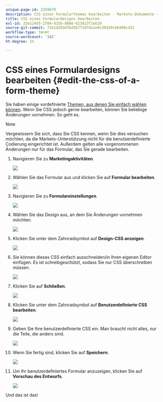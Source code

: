 ```yaml
---
unique-page-id: 2359679
description: CSS eines Formularthemas bearbeiten - Marketo-Dokumente - Produktdokumentation
title: CSS eines Formulardesigns bearbeiten
exl-id: 33a124d5-2784-415b-80b6-623823f1eb19
source-git-commit: 72e1d29347bd5b77107da1e9c30169cb6490c432
workflow-type: tm+mt
source-wordcount: '182'
ht-degree: 1%

---
```


# CSS eines Formulardesigns bearbeiten {#edit-the-css-of-a-form-theme}

Sie haben einige vordefinierte [Themen, aus denen Sie einfach wählen können](/help/marketo/product-docs/demand-generation/forms/creating-a-form/select-a-form-theme.md). Wenn Sie CSS jedoch gerne bearbeiten, können Sie beliebige Änderungen vornehmen. So geht es.

>[!NOTE]
>
>Vergewissern Sie sich, dass Sie CSS kennen, wenn Sie dies versuchen möchten, da die Marketo-Unterstützung nicht für die benutzerdefinierte Codierung eingerichtet ist. Außerdem gelten alle vorgenommenen Änderungen nur für das Formular, das Sie gerade bearbeiten.

1. Navigieren Sie zu **Marketingaktivitäten**.

   ![](assets/login-marketing-activities-5.png)

1. Wählen Sie das Formular aus und klicken Sie auf **Formular bearbeiten**.

   ![](assets/image2014-9-15-14-3a37-3a7.png)

1. Navigieren Sie zu **Formulareinstellungen**.

   ![](assets/image2014-9-15-14-3a37-3a42.png)

1. Wählen Sie das Design aus, an dem Sie Änderungen vornehmen möchten.

   ![](assets/image2014-9-15-14-3a37-3a54.png)

1. Klicken Sie unter dem Zahnradsymbol auf **Design-CSS anzeigen**.

   ![](assets/image2014-9-15-14-3a38-3a18.png)

1. Sie können dieses CSS einfach ausschneiden/in Ihren eigenen Editor einfügen. Es ist schreibgeschützt, sodass Sie nur CSS überschreiben müssen.

   ![](assets/image2014-9-15-14-3a38-3a29.png)

1. Klicken Sie auf **Schließen**.

   ![](assets/image2014-9-15-14-3a38-3a46.png)

1. Klicken Sie unter dem Zahnradsymbol auf **Benutzerdefinierte CSS bearbeiten**.

   ![](assets/image2014-9-15-14-3a39-3a5.png)

1. Geben Sie Ihre benutzerdefinierte CSS ein. Man braucht nicht alles, nur die Teile, die anders sind.

   ![](assets/image2014-9-15-14-3a39-3a21.png)

1. Wenn Sie fertig sind, klicken Sie auf **Speichern**.

   ![](assets/image2014-9-15-14-3a39-3a30.png)

1. Um Ihr benutzerdefiniertes Formular anzuzeigen, klicken Sie auf **Vorschau des Entwurfs**.

   ![](assets/image2014-9-15-14-3a39-3a50.png)

Und das ist das!
